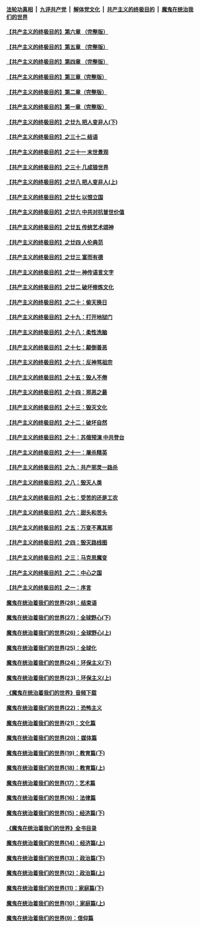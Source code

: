 

####  [法轮功真相](../../../../basic/blob/master/README.md?t=05162331) &nbsp;|&nbsp; [九评共产党](../../../../9ping.md/blob/master/README.md?t=05162331) &nbsp;|&nbsp; [解体党文化](../../../../jtdwh.md/blob/master/README.md?t=05162331)  &nbsp;|&nbsp; [共产主义的终极目的](../../../../gczydzjmd.md/blob/master/README.md?t=05162331) &nbsp;|&nbsp; [魔鬼在统治我们的世界](../../../../mgztzwmdsj.md/blob/master/README.md?t=05162331) 

#### [【共产主义的终极目的】第六章 （完整版）](../pages/nsc422/n11428913.md?t=05162331) 

#### [【共产主义的终极目的】第五章 （完整版）](../pages/nsc422/n11428912.md?t=05162331) 

#### [【共产主义的终极目的】第四章 （完整版）](../pages/nsc422/n11428907.md?t=05162331) 

#### [【共产主义的终极目的】第三章（完整版）](../pages/nsc422/n11428848.md?t=05162331) 

#### [【共产主义的终极目的】第二章（完整版）](../pages/nsc422/n11428831.md?t=05162331) 

#### [【共产主义的终极目的】第一章（完整版）](../pages/nsc422/n11417651.md?t=05162331) 

#### [【共产主义的终极目的】之廿九 把人变非人(下)](../pages/nsc422/n11344140.md?t=05162331) 

#### [【共产主义的终极目的】之三十二 结语](../pages/nsc422/n11360535.md?t=05162331) 

#### [【共产主义的终极目的】之三十一 末世景观](../pages/nsc422/n11351129.md?t=05162331) 

#### [【共产主义的终极目的】之三十 几成狼世界](../pages/nsc422/n11348280.md?t=05162331) 

#### [【共产主义的终极目的】之廿八 把人变非人(上)](../pages/nsc422/n11340492.md?t=05162331) 

#### [【共产主义的终极目的】之廿七 以恨立国](../pages/nsc422/n11336944.md?t=05162331) 

#### [【共产主义的终极目的】之廿六 中共对抗普世价值](../pages/nsc422/n11324785.md?t=05162331) 

#### [【共产主义的终极目的】之廿五 传统艺术颂神](../pages/nsc422/n11296396.md?t=05162331) 

#### [【共产主义的终极目的】之廿四 人伦典范](../pages/nsc422/n11296397.md?t=05162331) 

#### [【共产主义的终极目的】之廿三 富而有德](../pages/nsc422/n11283598.md?t=05162331) 

#### [【共产主义的终极目的】之廿一 神传语言文字](../pages/nsc422/n11263265.md?t=05162331) 

#### [【共产主义的终极目的】之廿二 破坏修炼文化](../pages/nsc422/n11245728.md?t=05162331) 

#### [【共产主义的终极目的】之二十：偷天换日](../pages/nsc422/n11238846.md?t=05162331) 

#### [【共产主义的终极目的】之十九：打开地狱门](../pages/nsc422/n11206376.md?t=05162331) 

#### [【共产主义的终极目的】之十八：柔性洗脑](../pages/nsc422/n11199994.md?t=05162331) 

#### [【共产主义的终极目的】之十七：颠倒善恶](../pages/nsc422/n11179782.md?t=05162331) 

#### [【共产主义的终极目的】之十六：反神骂祖宗](../pages/nsc422/n11166798.md?t=05162331) 

#### [【共产主义的终极目的】之十五：毁人不倦](../pages/nsc422/n11166792.md?t=05162331) 

#### [【共产主义的终极目的】之十四：邪恶之最](../pages/nsc422/n11150249.md?t=05162331) 

#### [【共产主义的终极目的】之十三：毁灭文化](../pages/nsc422/n11135227.md?t=05162331) 

#### [【共产主义的终极目的】之十二：破坏自然](../pages/nsc422/n11135214.md?t=05162331) 

#### [【共产主义的终极目的】之十：苏俄预演 中共登台](../pages/nsc422/n11118424.md?t=05162331) 

#### [【共产主义的终极目的】之十一：屠杀精英](../pages/nsc422/n11118442.md?t=05162331) 

#### [【共产主义的终极目的】之九：共产邪灵一路杀](../pages/nsc422/n11114139.md?t=05162331) 

#### [【共产主义的终极目的】之八：毁灭人类](../pages/nsc422/n11108503.md?t=05162331) 

#### [【共产主义的终极目的】之七：受苦的还是工农](../pages/nsc422/n11101809.md?t=05162331) 

#### [【共产主义的终极目的】之六：甜头和苦头](../pages/nsc422/n11096971.md?t=05162331) 

#### [【共产主义的终极目的】之五：万变不离其邪](../pages/nsc422/n11091285.md?t=05162331) 

#### [【共产主义的终极目的】之四：毁灭路线图](../pages/nsc422/n11086284.md?t=05162331) 

#### [【共产主义的终极目的】之三：马克思魔变](../pages/nsc422/n11061941.md?t=05162331) 

#### [【共产主义的终极目的】之二：中心之国](../pages/nsc422/n11047728.md?t=05162331) 

#### [【共产主义的终极目的】之一：序言](../pages/nsc422/n11086077.md?t=05162331) 

#### [魔鬼在统治着我们的世界(28)：结束语](../pages/nsc422/n10936246.md?t=05162331) 

#### [魔鬼在统治着我们的世界(27)：全球野心(下)](../pages/nsc422/n10928319.md?t=05162331) 

#### [魔鬼在统治着我们的世界(26)：全球野心(上)](../pages/nsc422/n10900318.md?t=05162331) 

#### [魔鬼在统治着我们的世界(25)：全球化](../pages/nsc422/n10788205.md?t=05162331) 

#### [魔鬼在统治着我们的世界(24)：环保主义(下)](../pages/nsc422/n10695307.md?t=05162331) 

#### [魔鬼在统治着我们的世界(23)：环保主义(上)](../pages/nsc422/n10688613.md?t=05162331) 

#### [《魔鬼在统治着我们的世界》音频下载](../pages/nsc422/n10635553.md?t=05162331) 

#### [魔鬼在统治着我们的世界(22)：恐怖主义](../pages/nsc422/n10614727.md?t=05162331) 

#### [魔鬼在统治着我们的世界(21)：文化篇](../pages/nsc422/n10597706.md?t=05162331) 

#### [魔鬼在统治着我们的世界(20)：媒体篇](../pages/nsc422/n10586579.md?t=05162331) 

#### [魔鬼在统治着我们的世界(19)：教育篇(下)](../pages/nsc422/n10564808.md?t=05162331) 

#### [魔鬼在统治着我们的世界(18)：教育篇(上)](../pages/nsc422/n10526970.md?t=05162331) 

#### [魔鬼在统治着我们的世界(17)：艺术篇](../pages/nsc422/n10499093.md?t=05162331) 

#### [魔鬼在统治着我们的世界(16)：法律篇](../pages/nsc422/n10485969.md?t=05162331) 

#### [魔鬼在统治着我们的世界(15)：经济篇(下)](../pages/nsc422/n10469975.md?t=05162331) 

#### [《魔鬼在统治着我们的世界》全书目录](../pages/nsc422/n10464261.md?t=05162331) 

#### [魔鬼在统治着我们的世界(14)：经济篇(上)](../pages/nsc422/n10457370.md?t=05162331) 

#### [魔鬼在统治着我们的世界(13)：政治篇(下)](../pages/nsc422/n10448270.md?t=05162331) 

#### [魔鬼在统治着我们的世界(12)：政治篇(上)](../pages/nsc422/n10444576.md?t=05162331) 

#### [魔鬼在统治着我们的世界(11)：家庭篇(下)](../pages/nsc422/n10440961.md?t=05162331) 

#### [魔鬼在统治着我们的世界(10)：家庭篇(上)](../pages/nsc422/n10435448.md?t=05162331) 

#### [魔鬼在统治着我们的世界(9)：信仰篇](../pages/nsc422/n10432159.md?t=05162331) 

